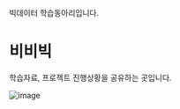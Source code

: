 빅데이터 학습동아리입니다.

# 비비빅
학습자료, 프로젝트 진행상황을 공유하는 곳입니다.


![image](https://github.com/pookopook/bibi-big/assets/162342262/58803809-544e-4a4e-8e78-f7dfe781a816)
